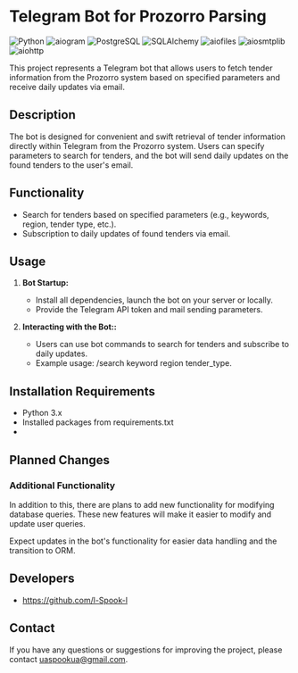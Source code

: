 # Telegram Bot for Prozorro Parsing

![Python](https://img.shields.io/badge/Python-3.x-blue?logo=python)
![aiogram](https://img.shields.io/badge/aiogram-Async_Library-blueviolet)
![PostgreSQL](https://img.shields.io/badge/PostgreSQL-Database-blue?logo=postgresql)
![SQLAlchemy](https://img.shields.io/badge/SQLAlchemy-ORM-red?logo=python)
![aiofiles](https://img.shields.io/badge/aiofiles-Async_File_Operations-yellowgreen)
![aiosmtplib](https://img.shields.io/badge/aiosmtplib-Async_Email-yellow)
![aiohttp](https://img.shields.io/badge/aiohttp-Async_HTTP-blue)

This project represents a Telegram bot that allows users to fetch tender information from the Prozorro system based on specified parameters and receive daily updates via email.

## Description

The bot is designed for convenient and swift retrieval of tender information directly within Telegram from the Prozorro system. Users can specify parameters to search for tenders, and the bot will send daily updates on the found tenders to the user's email.

## Functionality

- Search for tenders based on specified parameters (e.g., keywords, region, tender type, etc.).
- Subscription to daily updates of found tenders via email.

## Usage

1. **Bot Startup:**
   - Install all dependencies, launch the bot on your server or locally.
   - Provide the Telegram API token and mail sending parameters.

2. **Interacting with the Bot::**
   - Users can use bot commands to search for tenders and subscribe to daily updates.
   - Example usage: /search keyword region tender_type.

## Installation Requirements

- Python 3.x
- Installed packages from requirements.txt
- 
## Planned Changes

### Additional Functionality

In addition to this, there are plans to add new functionality for modifying database queries. 
These new features will make it easier to modify and update user queries.

Expect updates in the bot's functionality for easier data handling and the transition to ORM.

## Developers

- https://github.com/l-Spook-l

## Contact

If you have any questions or suggestions for improving the project, please contact uaspookua@gmail.com.
